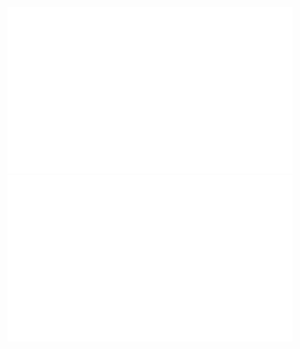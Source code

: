 ![](https://github.com/houtaru/github-stats/blob/master/generated/overview.svg)
![](https://github.com/houtaru/github-stats/blob/master/generated/languages.svg)
